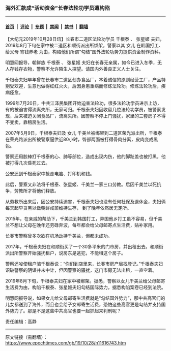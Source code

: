 ### 海外汇款成“活动资金”长春法轮功学员遭构陷

---

#### [首页](../../../..?n11616743) &nbsp;|&nbsp; [评论](../../../../../epoch-comment?n11616743) &nbsp;|&nbsp; [专题](../../../../../epoch-special?n11616743) &nbsp;|&nbsp; [禁闻](../../../../../epoch-news?n11616743) &nbsp;|&nbsp; [禁书](../../../../../books?n11616743) &nbsp;|&nbsp; [翻墙](https://github.com/gfw-breaker/nogfw/blob/master/README.md?n11616743)


<div class="post_content" id="artbody" itemprop="articleBody">
 <!-- article content begin -->
 <p>
  【大纪元2019年10月28日讯】长春市二道区法轮功学员
  <ok href="https://www.epochtimes.com/gb/tag/%E5%8D%83%E6%A0%B9%E6%B3%B0.html">
   千根泰
  </ok>
  、
  <ok href="https://www.epochtimes.com/gb/tag/%E5%BC%A0%E6%98%9F%E5%A7%AC.html">
   张星姬
  </ok>
  夫妇，2019年8月下旬在家中被二道区和顺街派出所绑架，警察以其
  <ok href="https://www.epochtimes.com/gb/tag/%E5%A5%B3%E5%84%BF.html">
   女儿
  </ok>
  在韩国打工、给父母
  <ok href="https://www.epochtimes.com/gb/tag/%E5%AF%84%E9%92%B1%E5%85%BB%E8%80%81.html">
   寄钱养老
  </ok>
  为由，构陷他们所谓“勾结”国外法轮功势力提供资金制作资料。
 </p>
 <p class="p5">
  <span class="s1">
   明慧网报导，朝鲜族
   <ok href="https://www.epochtimes.com/gb/tag/%E5%8D%83%E6%A0%B9%E6%B3%B0.html">
    千根泰
   </ok>
   、
   <ok href="https://www.epochtimes.com/gb/tag/%E5%BC%A0%E6%98%9F%E5%A7%AC.html">
    张星姬
   </ok>
   夫妇在长春无亲属，如今已进入冬季，无人存钱存衣物，警察不允许陌生人探望。请国内外善良正义人士关注。
  </span>
 </p>
 <p class="p5">
  <span class="s1">
   千根泰夫妇早年曾在长春市二道区创办食品厂，本着诚信的原则经营工厂，产品特别受欢迎，生意也做得红红火火，后因身患重病而修炼法轮功。修炼法轮功后，疾病痊愈。
  </span>
 </p>
 <p class="p5">
  <span class="s1">
   1999年7月20日，中共江泽民集团开始迫害法轮功，很多法轮功学员进京上访，有的被迫害得流离失所，无家可归。千根泰夫妇因收留几位法轮功学员，被警察发现，后来被迫关闭食品厂，流离失所。因警察不停上门骚扰，家里的三套房子不得不变卖，靠租房生活。
  </span>
 </p>
 <p class="p5">
  <span class="s1">
   2007年5月9日，千根泰夫妇及
   <ok href="https://www.epochtimes.com/gb/tag/%E5%A5%B3%E5%84%BF.html">
    女儿
   </ok>
   千美兰被绑架到二道区荣光派出所，千根泰在荣光路派出所被警察逼供近80小时，臀部两面被打得骨肉分离，皮肉变成黑色。
  </span>
 </p>
 <p class="p5">
  <span class="s1">
   警察还用胶棒打千根泰的心、肺等部位，造成出现内伤，他的脚趾盖也被打黑，他被打得几次昏死过去。
  </span>
 </p>
 <p class="p5">
  <span class="s1">
   公安还到千根泰家中抢走电脑、打印机和钱。
  </span>
 </p>
 <p class="p5">
  <span class="s1">
   此后，警察又非法将千根泰、张星姬、千美兰一家三口劳教。后因千美兰以死抗争，劳教所才将他们释放。
  </span>
 </p>
 <p class="p5">
  <span class="s1">
   从劳教所出来后，因公安持续迫害，千根泰夫妇也没有任何社保及退休金，夫妇俩每天起早贪黑以做朝鲜咸菜维持生存，
  </span>
  <span class="s1">
   到了晚年依然居无定所。
  </span>
 </p>
 <p class="p5">
  <span class="s1">
   2015年，在亲戚的帮助下，千美兰到韩国打工，异国他乡打工虽不容易，但千美兰不想让父母在晚年还劳碌奔波，每年都会给父母邮寄点生活费，贴补家用。
  </span>
 </p>
 <p class="p5">
  <span class="s1">
   长春市警察曾多次欲在机场劫持千美兰，但都未成功。
  </span>
 </p>
 <p class="p5">
  <span class="s1">
   2017年，千根泰夫妇在和顺街买了一个30多平米的门市房，并出租出去。和顺街派出所警察开始骚扰租户，说房东是逃犯，不能租这个房子。
  </span>
 </p>
 <p class="p5">
  <span class="s1">
   警察还唆使租户骗千根泰说：“你们到店里来，长春市房产局找登记。”千根泰夫妇识破警察的阴谋并未中计，但因警察的骚扰，这门市房无法出租，一直空着。
  </span>
 </p>
 <p class="p5">
  <span class="s1">
   2019年8月下旬，千根泰夫妇在家中被绑架。据悉，警察以女儿千美兰给父母邮寄生活费为由，构陷千根泰、张星姬夫妇勾结国际势力，据悉构陷案卷已经到法院。
  </span>
 </p>
 <p class="p5">
  <span class="s1">
   明慧网报导说，如果女儿给父母邮寄生活费就是“勾结国外势力”，那中共高官们的儿女都送到了海外，而且也会给子女邮寄生活费，恐怕这些高官更是勾结并支持国外势力了。那是不是这些中共高官也要一起抓起来判刑呢？
  </span>
 </p>
 <p class="p5">
  责任编辑：高静
 </p>
 <!-- article content end -->
 <div id="below_article_ad">
 </div>
</div>


---

原文链接（需翻墙）：https://www.epochtimes.com/gb/19/10/28/n11616743.htm
